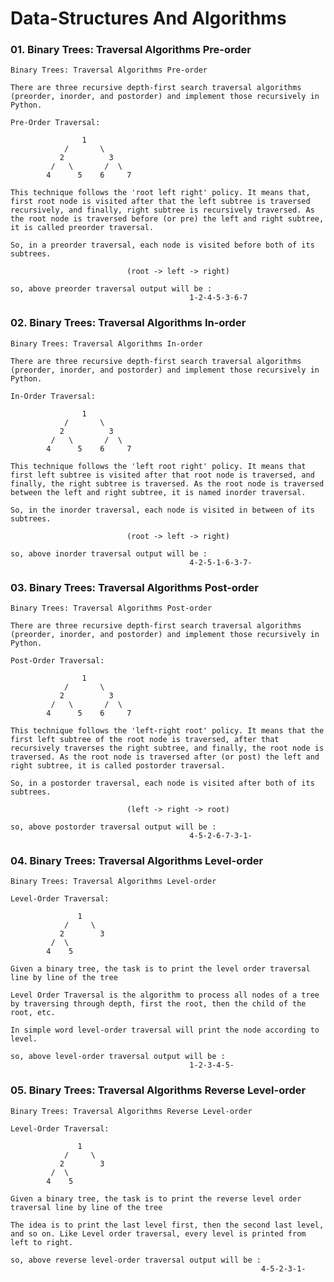 # Data-Structures And Algorithms


### 01. Binary Trees: Traversal Algorithms Pre-order

    Binary Trees: Traversal Algorithms Pre-order

    There are three recursive depth-first search traversal algorithms (preorder, inorder, and postorder) and implement those recursively in Python.

    Pre-Order Traversal:

                    1
                /       \
               2          3
             /   \       /  \  
            4      5    6     7

    This technique follows the 'root left right' policy. It means that, first root node is visited after that the left subtree is traversed recursively, and finally, right subtree is recursively traversed. As the root node is traversed before (or pre) the left and right subtree, it is called preorder traversal.

    So, in a preorder traversal, each node is visited before both of its subtrees.

                              (root -> left -> right)

    so, above preorder traversal output will be : 
                                            1-2-4-5-3-6-7
                                            
### 02. Binary Trees: Traversal Algorithms In-order

    Binary Trees: Traversal Algorithms In-order

    There are three recursive depth-first search traversal algorithms (preorder, inorder, and postorder) and implement those recursively in Python.

    In-Order Traversal:
    
                    1
                /       \
               2          3
             /   \       /  \  
            4      5    6     7

    This technique follows the 'left root right' policy. It means that first left subtree is visited after that root node is traversed, and finally, the right subtree is traversed. As the root node is traversed between the left and right subtree, it is named inorder traversal.

    So, in the inorder traversal, each node is visited in between of its subtrees.

                              (root -> left -> right)

    so, above inorder traversal output will be : 
                                            4-2-5-1-6-3-7-

### 03. Binary Trees: Traversal Algorithms Post-order

    Binary Trees: Traversal Algorithms Post-order

    There are three recursive depth-first search traversal algorithms (preorder, inorder, and postorder) and implement those recursively in Python.

    Post-Order Traversal:
    
                    1
                /       \
               2          3
             /   \       /  \  
            4      5    6     7

    This technique follows the 'left-right root' policy. It means that the first left subtree of the root node is traversed, after that recursively traverses the right subtree, and finally, the root node is traversed. As the root node is traversed after (or post) the left and right subtree, it is called postorder traversal.

    So, in a postorder traversal, each node is visited after both of its subtrees.

                              (left -> right -> root)

    so, above postorder traversal output will be : 
                                            4-5-2-6-7-3-1-
    
### 04. Binary Trees: Traversal Algorithms Level-order

    Binary Trees: Traversal Algorithms Level-order

    Level-Order Traversal:
    
                   1
                /     \
               2        3
             /  \          
            4    5     

    Given a binary tree, the task is to print the level order traversal line by line of the tree

    Level Order Traversal is the algorithm to process all nodes of a tree by traversing through depth, first the root, then the child of the root, etc.

    In simple word level-order traversal will print the node according to level.

    so, above level-order traversal output will be : 
                                            1-2-3-4-5-
    
### 05. Binary Trees: Traversal Algorithms Reverse Level-order

    Binary Trees: Traversal Algorithms Reverse Level-order

    Level-Order Traversal:
    
                   1
                /     \
               2        3
             /  \          
            4    5     

    Given a binary tree, the task is to print the reverse level order traversal line by line of the tree

    The idea is to print the last level first, then the second last level, and so on. Like Level order traversal, every level is printed from left to right.

    so, above reverse level-order traversal output will be : 
                                                            4-5-2-3-1-
    
